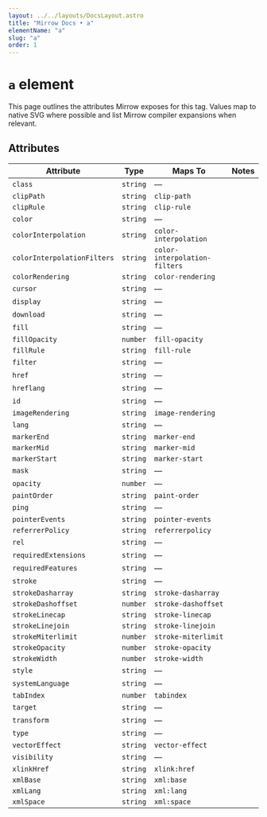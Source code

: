 ```yaml
---
layout: ../../layouts/DocsLayout.astro
title: "Mirrow Docs • a"
elementName: "a"
slug: "a"
order: 1
---
```


# `a` element

This page outlines the attributes Mirrow exposes for this tag.
Values map to native SVG where possible and list Mirrow compiler expansions when relevant.

## Attributes

| Attribute | Type | Maps To | Notes |
| --- | --- | --- | --- |
| `class` | `string` | &mdash; |  |
| `clipPath` | `string` | `clip-path` |  |
| `clipRule` | `string` | `clip-rule` |  |
| `color` | `string` | &mdash; |  |
| `colorInterpolation` | `string` | `color-interpolation` |  |
| `colorInterpolationFilters` | `string` | `color-interpolation-filters` |  |
| `colorRendering` | `string` | `color-rendering` |  |
| `cursor` | `string` | &mdash; |  |
| `display` | `string` | &mdash; |  |
| `download` | `string` | &mdash; |  |
| `fill` | `string` | &mdash; |  |
| `fillOpacity` | `number` | `fill-opacity` |  |
| `fillRule` | `string` | `fill-rule` |  |
| `filter` | `string` | &mdash; |  |
| `href` | `string` | &mdash; |  |
| `hreflang` | `string` | &mdash; |  |
| `id` | `string` | &mdash; |  |
| `imageRendering` | `string` | `image-rendering` |  |
| `lang` | `string` | &mdash; |  |
| `markerEnd` | `string` | `marker-end` |  |
| `markerMid` | `string` | `marker-mid` |  |
| `markerStart` | `string` | `marker-start` |  |
| `mask` | `string` | &mdash; |  |
| `opacity` | `number` | &mdash; |  |
| `paintOrder` | `string` | `paint-order` |  |
| `ping` | `string` | &mdash; |  |
| `pointerEvents` | `string` | `pointer-events` |  |
| `referrerPolicy` | `string` | `referrerpolicy` |  |
| `rel` | `string` | &mdash; |  |
| `requiredExtensions` | `string` | &mdash; |  |
| `requiredFeatures` | `string` | &mdash; |  |
| `stroke` | `string` | &mdash; |  |
| `strokeDasharray` | `string` | `stroke-dasharray` |  |
| `strokeDashoffset` | `number` | `stroke-dashoffset` |  |
| `strokeLinecap` | `string` | `stroke-linecap` |  |
| `strokeLinejoin` | `string` | `stroke-linejoin` |  |
| `strokeMiterlimit` | `number` | `stroke-miterlimit` |  |
| `strokeOpacity` | `number` | `stroke-opacity` |  |
| `strokeWidth` | `number` | `stroke-width` |  |
| `style` | `string` | &mdash; |  |
| `systemLanguage` | `string` | &mdash; |  |
| `tabIndex` | `number` | `tabindex` |  |
| `target` | `string` | &mdash; |  |
| `transform` | `string` | &mdash; |  |
| `type` | `string` | &mdash; |  |
| `vectorEffect` | `string` | `vector-effect` |  |
| `visibility` | `string` | &mdash; |  |
| `xlinkHref` | `string` | `xlink:href` |  |
| `xmlBase` | `string` | `xml:base` |  |
| `xmlLang` | `string` | `xml:lang` |  |
| `xmlSpace` | `string` | `xml:space` |  |

